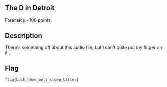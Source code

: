 ## The D in Detroit
Forensics - 100 points

Description
------------
There's something off about this audio file, but I can't quite put my finger on it...

Flag
------------

`flag{back_h0me_well_sleep_b3tter}`

